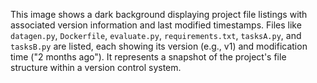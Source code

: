 This image shows a dark background displaying project file listings with associated version information and last modified timestamps. Files like `datagen.py`, `Dockerfile`, `evaluate.py`, `requirements.txt`, `tasksA.py`, and `tasksB.py` are listed, each showing its version (e.g., v1) and modification time ("2 months ago"). It represents a snapshot of the project's file structure within a version control system.